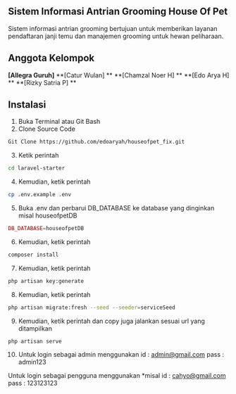 ## Sistem Informasi Antrian Grooming House Of Pet

Sistem informasi antrian grooming bertujuan untuk memberikan layanan pendaftaran janji temu dan manajemen grooming untuk hewan peliharaan.

## Anggota Kelompok

**[Allegra Guruh]**
**[Catur Wulan] **
**[Chamzal Noer H] **
**[Edo Arya H] **
**[Rizky Satria P] **

## Instalasi

1. Buka Terminal atau Git Bash
2. Clone Source Code
```bash
Git Clone https://github.com/edoaryah/houseofpet_fix.git
```
3. Ketik perintah
```bash
cd laravel-starter
```
4. Kemudian, ketik perintah
```bash
cp .env.example .env
```

5. Buka .env dan perbarui DB_DATABASE ke database yang dinginkan misal houseofpetDB
```php
DB_DATABASE=houseofpetDB
```

6. Kemudian, ketik perintah
```bash
composer install
```
7. Kemudian, ketik perintah
```bash
php artisan key:generate
```
8. Kemudian, ketik perintah
```bash
php artisan migrate:fresh --seed --seeder=serviceSeed
```

9. Kemudian, ketik perintah dan copy juga jalankan sesuai url yang ditampilkan 
```bash
php artisan serve
```
10. Untuk login sebagai admin menggunakan 
id : admin@gmail.com
pass : admin123

Untuk login sebagai pengguna menggunakan *misal
id : cahyo@gmail.com
pass : 123123123